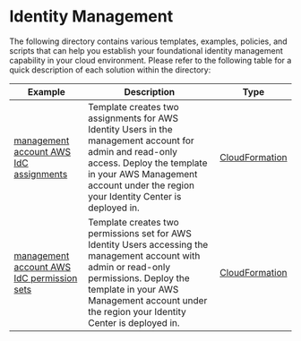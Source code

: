 # Identity Management

The following directory contains various templates, examples, policies, and scripts that can help you establish your foundational identity management capability in your cloud environment. Please refer to the following table for a quick description of each solution within the directory:

| Example | Description | Type |
| --------------- | ----------- | ---- |
| [management account AWS IdC assignments](./cfn-management-account-aws-idc-assignments/) |  Template creates two assignments for AWS Identity Users in the management account for admin and read-only access. Deploy the template in your AWS Management account under the region your Identity Center is deployed in. | [CloudFormation](./cfn-management-account-aws-idc-assignments/) |
| [management account AWS IdC permission sets](./cfn-management-account-aws-idc-permission-sets/) | Template creates two permissions set for AWS Identity Users accessing the management account with admin or read-only permissions. Deploy the template in your AWS Management account under the region your Identity Center is deployed in. | [CloudFormation](./cfn-management-account-aws-idc-permission-sets/) |

